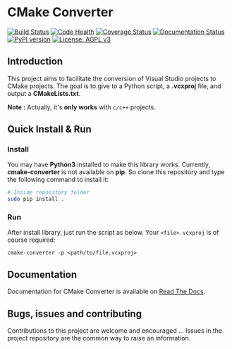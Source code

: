 # CMake Converter

[![Build Status](https://travis-ci.org/algorys/cmakeconverter.svg?branch=develop)](https://travis-ci.org/algorys/cmakeconverter)
[![Code Health](https://landscape.io/github/algorys/cmakeconverter/develop/landscape.svg?style=flat)](https://landscape.io/github/algorys/cmakeconverter/develop)
[![Coverage Status](https://coveralls.io/repos/github/algorys/cmakeconverter/badge.svg?branch=develop&service=github)](https://coveralls.io/github/algorys/cmakeconverter?branch=develop)
[![Documentation Status](http://readthedocs.org/projects/cmakeconverter/badge/?version=latest)](http://cmakeconverter.readthedocs.io/en/latest/?badge=latest)
[![PyPI version](https://badge.fury.io/py/cmake_converter.svg)](https://badge.fury.io/py/cmake_converter)
[![License: AGPL v3](https://img.shields.io/badge/License-AGPL%20v3-blue.svg)](https://www.gnu.org/licenses/agpl-3.0)

## Introduction

This project aims to facilitate the conversion of Visual Studio projects to CMake projects. The goal is to give to a Python script, a **.vcxproj** file, and output a **CMakeLists.txt**.

**Note :** Actually, it's **only works** with `c/c++` projects.

## Quick Install & Run

### Install

You may have **Python3** installed to make this library works. Currently, **cmake-converter** is not available on **pip**.
So clone this repository and type the following command to install it:

```bash
# Inside repository folder
sudo pip install .
```

### Run

After install library, just run the script as below. Your `<file>.vcxproj` is of course required:

`cmake-converter -p <path/to/file.vcxproj>`

## Documentation

Documentation for CMake Converter is available on [Read The Docs](http://cmakeconverter.readthedocs.io/en/develop).

## Bugs, issues and contributing

Contributions to this project are welcome and encouraged ... 
Issues in the project repository are the common way to raise an information.


